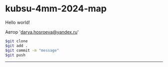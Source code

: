 # kubsu-4mm-2024-map

Hello world!

Автор 'darya.hosroeva@yandex.ru'

```bash
$git clone
$git add .
$git commit -m "message"
$git push
```
---
